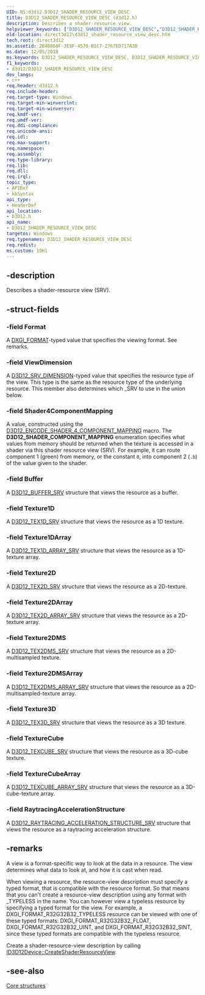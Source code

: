 ```yaml
---
UID: NS:d3d12.D3D12_SHADER_RESOURCE_VIEW_DESC
title: D3D12_SHADER_RESOURCE_VIEW_DESC (d3d12.h)
description: Describes a shader-resource view.
helpviewer_keywords: ["D3D12_SHADER_RESOURCE_VIEW_DESC","D3D12_SHADER_RESOURCE_VIEW_DESC structure","d3d12/D3D12_SHADER_RESOURCE_VIEW_DESC","direct3d12.d3d12_shader_resource_view_desc"]
old-location: direct3d12\d3d12_shader_resource_view_desc.htm
tech.root: direct3d12
ms.assetid: 2B4B868F-3E9F-4570-B1C7-2767ED717A3B
ms.date: 12/05/2018
ms.keywords: D3D12_SHADER_RESOURCE_VIEW_DESC, D3D12_SHADER_RESOURCE_VIEW_DESC structure, d3d12/D3D12_SHADER_RESOURCE_VIEW_DESC, direct3d12.d3d12_shader_resource_view_desc
f1_keywords:
- d3d12/D3D12_SHADER_RESOURCE_VIEW_DESC
dev_langs:
- c++
req.header: d3d12.h
req.include-header: 
req.target-type: Windows
req.target-min-winverclnt: 
req.target-min-winversvr: 
req.kmdf-ver: 
req.umdf-ver: 
req.ddi-compliance: 
req.unicode-ansi: 
req.idl: 
req.max-support: 
req.namespace: 
req.assembly: 
req.type-library: 
req.lib: 
req.dll: 
req.irql: 
topic_type:
- APIRef
- kbSyntax
api_type:
- HeaderDef
api_location:
- D3D12.h
api_name:
- D3D12_SHADER_RESOURCE_VIEW_DESC
targetos: Windows
req.typenames: D3D12_SHADER_RESOURCE_VIEW_DESC
req.redist: 
ms.custom: 19H1
---
```


## -description

Describes a shader-resource view (SRV).

## -struct-fields

### -field Format

A <a href="/windows/desktop/api/dxgiformat/ne-dxgiformat-dxgi_format">DXGI_FORMAT</a>-typed value that specifies the viewing format. See remarks.

### -field ViewDimension

A <a href="/windows/desktop/api/d3d12/ne-d3d12-d3d12_srv_dimension">D3D12_SRV_DIMENSION</a>-typed value that specifies the resource type of the view. This type is the same as the resource type of the underlying resource. This member also determines which _SRV to use in the union below.

### -field Shader4ComponentMapping

A value, constructed using the <a href="/windows/win32/api/d3d12/ne-d3d12-d3d12_shader_component_mapping">D3D12_ENCODE_SHADER_4_COMPONENT_MAPPING</a> macro. The **D3D12_SHADER_COMPONENT_MAPPING** enumeration specifies what values from memory should be returned when the texture is accessed in a shader via this shader resource view (SRV). For example, it can route component 1 (green) from memory, or the constant `0`, into component 2 (`.b`) of the value given to the shader.     

### -field Buffer

A <a href="/windows/desktop/api/d3d12/ns-d3d12-d3d12_buffer_srv">D3D12_BUFFER_SRV</a> structure that views the resource as a buffer.

### -field Texture1D

A <a href="/windows/desktop/api/d3d12/ns-d3d12-d3d12_tex1d_srv">D3D12_TEX1D_SRV</a> structure that views the resource as a 1D texture.

### -field Texture1DArray

A <a href="/windows/desktop/api/d3d12/ns-d3d12-d3d12_tex1d_array_srv">D3D12_TEX1D_ARRAY_SRV</a> structure that views the resource as a 1D-texture array.

### -field Texture2D

A <a href="/windows/desktop/api/d3d12/ns-d3d12-d3d12_tex2d_srv">D3D12_TEX2D_SRV</a> structure that views the resource as a 2D-texture.

### -field Texture2DArray

A <a href="/windows/desktop/api/d3d12/ns-d3d12-d3d12_tex2d_array_srv">D3D12_TEX2D_ARRAY_SRV</a> structure that views the resource as a 2D-texture array.

### -field Texture2DMS

A <a href="/windows/desktop/api/d3d12/ns-d3d12-d3d12_tex2dms_srv">D3D12_TEX2DMS_SRV</a> structure that views the resource as a 2D-multisampled texture.

### -field Texture2DMSArray

A <a href="/windows/desktop/api/d3d12/ns-d3d12-d3d12_tex2dms_array_srv">D3D12_TEX2DMS_ARRAY_SRV</a> structure that views the resource as a 2D-multisampled-texture array.

### -field Texture3D

A <a href="/windows/desktop/api/d3d12/ns-d3d12-d3d12_tex3d_srv">D3D12_TEX3D_SRV</a> structure that views the resource as a 3D texture.

### -field TextureCube

A <a href="/windows/desktop/api/d3d12/ns-d3d12-d3d12_texcube_srv">D3D12_TEXCUBE_SRV</a> structure that views the resource as a 3D-cube texture.

### -field TextureCubeArray

A <a href="/windows/desktop/api/d3d12/ns-d3d12-d3d12_texcube_array_srv">D3D12_TEXCUBE_ARRAY_SRV</a> structure that views the resource as a 3D-cube-texture array.

### -field RaytracingAccelerationStructure

A <a href="/windows/desktop/api/d3d12/ns-d3d12-d3d12_raytracing_acceleration_structure_srv">D3D12_RAYTRACING_ACCELERATION_STRUCTURE_SRV</a> structure that views the resource as a raytracing acceleration structure.

## -remarks

A view is a format-specific way to look at the data in a resource. The view determines what data to look at, and how it is cast when read.

When viewing a resource, the resource-view description must specify a typed format, that is compatible with the resource format. So that means that you can't create a resource-view description using any format with _TYPELESS in the name. You can however view a typeless resource by specifying a typed format for the view. For example, a DXGI_FORMAT_R32G32B32_TYPELESS resource can be viewed with one of these typed formats: DXGI_FORMAT_R32G32B32_FLOAT, DXGI_FORMAT_R32G32B32_UINT, and DXGI_FORMAT_R32G32B32_SINT, since these typed formats are compatible with the typeless resource.

Create a shader-resource-view description by calling <a href="/windows/desktop/api/d3d12/nf-d3d12-id3d12device-createshaderresourceview">ID3D12Device::CreateShaderResourceView</a>.

## -see-also

[Core structures](/windows/desktop/direct3d12/direct3d-12-structures)
